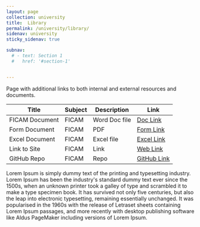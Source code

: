 ```yaml
---
layout: page
collection: university
title:  Library
permalink: /university/library/
sidenav: university
sticky_sidenav: true

subnav:
  # - text: Section 1
  #   href: '#section-1'


---
```


<!-- FICAM Library -->

Page with additional links to both internal and external resources and documents.

|**Title**|**Subject**|**Description**|**Link**|
|-----|----|----|----|
|FICAM Document|FICAM|Word Doc file|[Doc Link](#)|
|Form Document|FICAM|PDF|[Form Link](#)|
|Excel Document|FICAM|Excel file|[Excel Link](#)|
|Link to Site|FICAM|Link|[Web Link](#)|
|GitHub Repo|FICAM|Repo|[GitHub Link](#)|

Lorem Ipsum is simply dummy text of the printing and typesetting industry. Lorem Ipsum has been the industry's standard dummy text ever since the 1500s, when an unknown printer took a galley of type and scrambled it to make a type specimen book. It has survived not only five centuries, but also the leap into electronic typesetting, remaining essentially unchanged. It was popularised in the 1960s with the release of Letraset sheets containing Lorem Ipsum passages, and more recently with desktop publishing software like Aldus PageMaker including versions of Lorem Ipsum.
